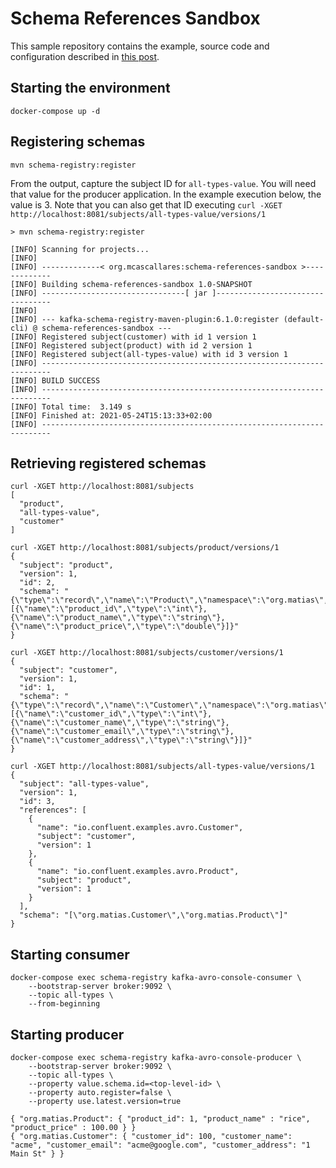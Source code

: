 # Schema References Sandbox

This sample repository contains the example, source code and configuration described in [this post](https://www.confluent.io/blog/multiple-event-types-in-the-same-kafka-topic/).


## Starting the environment

```
docker-compose up -d
```


## Registering schemas

```
mvn schema-registry:register
```

From the output, capture the subject ID for `all-types-value`. You will need that value for the producer application. In the example execution below, the value is 3. Note that you can also get that ID executing `curl -XGET http://localhost:8081/subjects/all-types-value/versions/1` 

```
> mvn schema-registry:register

[INFO] Scanning for projects...
[INFO]
[INFO] -------------< org.mcascallares:schema-references-sandbox >-------------
[INFO] Building schema-references-sandbox 1.0-SNAPSHOT
[INFO] --------------------------------[ jar ]---------------------------------
[INFO]
[INFO] --- kafka-schema-registry-maven-plugin:6.1.0:register (default-cli) @ schema-references-sandbox ---
[INFO] Registered subject(customer) with id 1 version 1
[INFO] Registered subject(product) with id 2 version 1
[INFO] Registered subject(all-types-value) with id 3 version 1
[INFO] ------------------------------------------------------------------------
[INFO] BUILD SUCCESS
[INFO] ------------------------------------------------------------------------
[INFO] Total time:  3.149 s
[INFO] Finished at: 2021-05-24T15:13:33+02:00
[INFO] ------------------------------------------------------------------------
```


## Retrieving registered schemas

```
curl -XGET http://localhost:8081/subjects
[
  "product",
  "all-types-value",
  "customer"
]
```

```
curl -XGET http://localhost:8081/subjects/product/versions/1
{
  "subject": "product",
  "version": 1,
  "id": 2,
  "schema": "{\"type\":\"record\",\"name\":\"Product\",\"namespace\":\"org.matias\",\"fields\":[{\"name\":\"product_id\",\"type\":\"int\"},{\"name\":\"product_name\",\"type\":\"string\"},{\"name\":\"product_price\",\"type\":\"double\"}]}"
}
```

```
curl -XGET http://localhost:8081/subjects/customer/versions/1
{
  "subject": "customer",
  "version": 1,
  "id": 1,
  "schema": "{\"type\":\"record\",\"name\":\"Customer\",\"namespace\":\"org.matias\",\"fields\":[{\"name\":\"customer_id\",\"type\":\"int\"},{\"name\":\"customer_name\",\"type\":\"string\"},{\"name\":\"customer_email\",\"type\":\"string\"},{\"name\":\"customer_address\",\"type\":\"string\"}]}"
}
```

```
curl -XGET http://localhost:8081/subjects/all-types-value/versions/1
{
  "subject": "all-types-value",
  "version": 1,
  "id": 3,
  "references": [
    {
      "name": "io.confluent.examples.avro.Customer",
      "subject": "customer",
      "version": 1
    },
    {
      "name": "io.confluent.examples.avro.Product",
      "subject": "product",
      "version": 1
    }
  ],
  "schema": "[\"org.matias.Customer\",\"org.matias.Product\"]"
}
```


## Starting consumer

```
docker-compose exec schema-registry kafka-avro-console-consumer \
    --bootstrap-server broker:9092 \
    --topic all-types \
    --from-beginning
```


## Starting producer

```
docker-compose exec schema-registry kafka-avro-console-producer \
    --bootstrap-server broker:9092 \
    --topic all-types \
    --property value.schema.id=<top-level-id> \
    --property auto.register=false \
    --property use.latest.version=true

{ "org.matias.Product": { "product_id": 1, "product_name" : "rice", "product_price" : 100.00 } } 
{ "org.matias.Customer": { "customer_id": 100, "customer_name": "acme", "customer_email": "acme@google.com", "customer_address": "1 Main St" } } 
```
